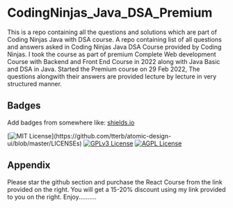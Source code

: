 # CodingNinjas_Java_DSA_Premium
This is a repo containing all the questions and solutions which are part of Coding Ninjas Java with DSA course.
A repo  containing list of all questions and answers asked in Coding Ninjas Java DSA Course provided by Coding Ninjas.
I took the course as part of premium Complete Web development Course with Backend and Front End Course in 2022 along with Java Basic and DSA in Java.
Started the Premium course on 29 Feb 2022, The questions alongwith their answers are provided lecture by lecture in very structured manner.




## Badges

Add badges from somewhere like: [shields.io](https://shields.io/)

[![MIT License](https://img.shields.io/apm/l/atomic-design-ui.svg?)](https://github.com/tterb/atomic-design-ui/blob/master/LICENSEs)
[![GPLv3 License](https://img.shields.io/badge/License-GPL%20v3-yellow.svg)](https://opensource.org/licenses/)
[![AGPL License](https://img.shields.io/badge/license-AGPL-blue.svg)](http://www.gnu.org/licenses/agpl-3.0)


## Appendix

Please star the github section and purchase the React Course from the link provided on the right.
You will get a 15-20% discount using my link provided to you on the right.
Enjoy..........


